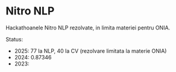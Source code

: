 # Nitro NLP

Hackathoanele Nitro NLP rezolvate, in limita materiei pentru ONIA.

Status:

- 2025: 77 la NLP, 40 la CV (rezolvare limitata la materie ONIA)
- 2024: 0.87346
- 2023:
